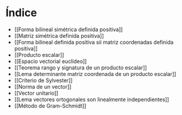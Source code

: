 # Índice
- [[Forma bilineal simétrica definida positiva]]
- [[Matriz simétrica definida positiva]]
- [[Forma bilineal definida positiva sii matriz coordenadas definida positiva]]
- [[Producto escalar]]
- [[Espacio vectorial euclídeo]]
- [[Teorema rango y signatura de un producto escalar]]
- [[Lema determinante matriz coordenada de un producto escalar]]
- [[Criterio de Sylvester]]
- [[Norma de un vector]]
- [[Vector unitario]]
- [[Lema vectores ortogonales son linealmente independientes]]
- [[Método de Gram-Schmidt]]